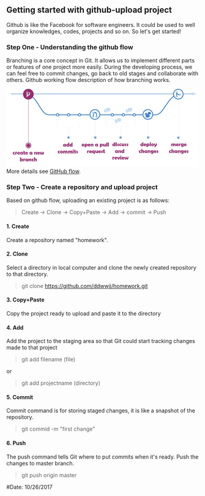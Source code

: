 ## Getting started with github-upload project

Github is like the Facebook for software engineers. It could be used to well organize knowledges, codes, projects and so on. So let's get started! 

### Step One - Understanding the github flow

Branching is a core concept in Git. It allows us to implement different parts or features of one project more easily. During the developing process, we can feel free to commit changes, go back to old stages and collaborate with others. Github working flow description of how branching works.    

![Github Logo](/github_flow.PNG)
More details see [GitHub flow](https://guides.github.com/introduction/flow/).

### Step Two - Create a repository and upload project

Based on github flow, uploading an existing project is as follows: 

> Create -> Clone -> Copy+Paste -> Add -> commit -> Push


#### 1. Create ####

Create a repository named "homework".

#### 2. Clone ####

Select a directory in local computer and clone the newly created repository to that directory.
> git clone https://github.com/ddwwjj/homework.git

#### 3. Copy+Paste ####

Copy the project ready to upload and paste it to the directory 

#### 4. Add ####

Add the project to the staging area so that Git could start tracking changes made to that project
> git add filename (file)

or
> git add projectname (directory)

#### 5. Commit ####

Commit command is for storing staged changes, it is like a snapshot of the repository.
> git commid -m "first change"

#### 6. Push ####

The push command tells Git where to put commits when it's ready. Push the changes to master branch.
> git push origin master

#Date: 10/26/2017

